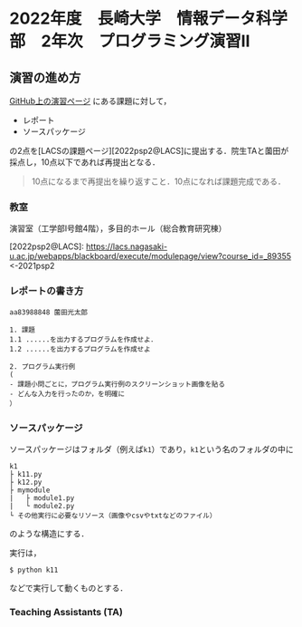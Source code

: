 # 2022年度　長崎大学　情報データ科学部　2年次　プログラミング演習Ⅱ


## 演習の進め方

[GitHub上の演習ページ][2022psp2@github] にある課題に対して，

- レポート
- ソースパッケージ

の2点を[LACSの課題ページ][2022psp2@LACS]に提出する．院生TAと薗田が採点し，10点以下であれば再提出となる．

> 10点になるまで再提出を繰り返すこと．10点になれば課題完成である．

### 教室

演習室（工学部Ⅰ号館4階），多目的ホール（総合教育研究棟）


[2022psp2@LACS]: https://lacs.nagasaki-u.ac.jp/webapps/blackboard/execute/modulepage/view?course_id=_89355 <-2021psp2

[2022psp2@github]: https://github.com/helmenov/2022psp2

### レポートの書き方

```
aa83988848 薗田光太郎

1. 課題
1.1 ......を出力するプログラムを作成せよ．
1.2 ......を出力するプログラムを作成せよ

2. プログラム実行例
(
- 課題小問ごとに，プログラム実行例のスクリーンショット画像を貼る
- どんな入力を行ったのか，を明確に
）
```

### ソースパッケージ

ソースパッケージはフォルダ（例えば`k1`）であり，`k1`という名のフォルダの中に

```
k1
├ k11.py
├ k12.py
├ mymodule
|   ├ module1.py
|   └ module2.py
└ その他実行に必要なリソース（画像やcsvやtxtなどのファイル）
```

のような構造にする．

実行は，
```
$ python k11
```
などで実行して動くものとする．

### Teaching Assistants (TA)


